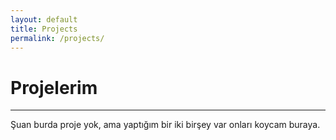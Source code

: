 ```yaml
---
layout: default
title: Projects
permalink: /projects/
---
```


# Projelerim
-----

Şuan burda proje yok, ama yaptığım bir iki birşey var onları koycam buraya.
